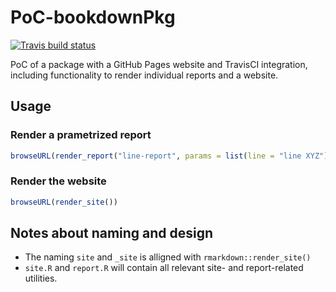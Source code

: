 # PoC-bookdownPkg

<!-- badges: start -->
[![Travis build status](https://travis-ci.org/miraisolutions/PoCbookdownPkg.svg?branch=master)](https://travis-ci.org/miraisolutions/PoCbookdownPkg)
<!-- badges: end -->

PoC of a package with a GitHub Pages website and TravisCI integration, including
functionality to render individual reports and a website.

## Usage
### Render a prametrized report

```r
browseURL(render_report("line-report", params = list(line = "line XYZ")))
```

### Render the website

```r
browseURL(render_site())
```


## Notes about naming and design

* The naming `site` and `_site` is alligned with `rmarkdown::render_site()`
* `site.R` and `report.R` will contain all relevant site- and report-related utilities.
